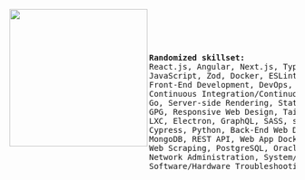 <pre>
<div>
<div align="middle">
<a href="https://www.pixiv.net/en/artworks/81755755" target="_blank">
<img src="https://cdn.donmai.us/sample/7e/8c/__charlotte_and_momoe_nagisa_mahou_shoujo_madoka_magica_and_1_more_drawn_by_toukashi_2tou9__sample-7e8cd4fa6f45b9467975a69788b5d561.jpg" width="243" align="left">
</a>
</div>
<div>
<pre align="left">
<b>Randomized skillset:</b>
React.js, Angular, Next.js, TypeScript, Linux, Node.js, Svelte
JavaScript, Zod, Docker, ESLint, NPM/PNPM, Remote Development
Front-End Development, DevOps, Git, SSH, Shell/Bash Scripting
Continuous Integration/Continuous Delivery, UX/UI Design, Jest
Go, Server-side Rendering, Static Site Generation, Github/Gitlab
GPG, Responsive Web Design, Tailwind CSS, Material UI, Bootstrap
LXC, Electron, GraphQL, SASS, styled-components, Emotion, PWAs
Cypress, Python, Back-End Web Development, Serverless Functions
MongoDB, REST API, Web App Dockerization, Express.js, SQL, NoSQL
Web Scraping, PostgreSQL, Oracle, Github Actions, System Recovery
Network Administration, System/Network Security, Nginx, Rust, C
Software/Hardware Troubleshooting, Debian server Administration
</pre>
</div>
</div>
</pre>
